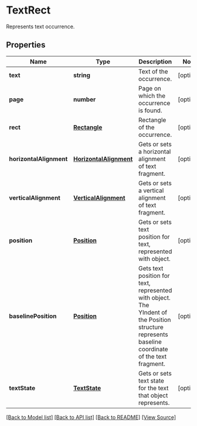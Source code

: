 ﻿# TextRect
Represents text occurrence.

## Properties
Name | Type | Description | Notes
------------ | ------------- | ------------- | -------------
**text** | **string** | Text of the occurrence. | [optional]
**page** | **number** | Page on which the occurrence is found. | [optional]
**rect** | [**Rectangle**](Rectangle.md) | Rectangle of the occurrence. | [optional]
**horizontalAlignment** | [**HorizontalAlignment**](HorizontalAlignment.md) | Gets or sets a horizontal alignment of text fragment.  | [optional]
**verticalAlignment** | [**VerticalAlignment**](VerticalAlignment.md) | Gets or sets a vertical alignment of text fragment.  | [optional]
**position** | [**Position**](Position.md) | Gets or sets text position for text, represented with object. | [optional]
**baselinePosition** | [**Position**](Position.md) | Gets text position for text, represented with object. The YIndent of the Position structure represents baseline coordinate of the text fragment. | [optional]
**textState** | [**TextState**](TextState.md) | Gets or sets text state for the text that object represents. | [optional]

[[Back to Model list]](../README.md#documentation-for-models) [[Back to API list]](../README.md#documentation-for-api-endpoints) [[Back to README]](../README.md) [[View Source]](../src/models/textRect.ts)

